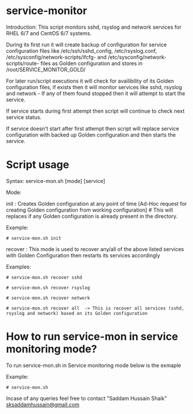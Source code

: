 # service-monitor
Introduction:
This script monitors sshd, rsyslog and network services for RHEL 6/7 and CentOS 6/7 systems.

During its first run it will create backup of configuration for service configuration files like /etc/ssh/sshd_config, /etc/rsyslog.conf, /etc/sysconfig/network-scripts/ifcfg-<network interface> and /etc/sysconfig/network-scripts/route-<network interface> files as Golden configuration and stores in /root/SERVICE_MONITOR_GOLD/
  
For later run/script executions it will check for availibility of its Golden configuration files, if exists then it will monitor services like sshd, rsyslog and network - If any of them found stopped then it will attempt to start the service.

If service starts during first attempt then script will continue to check next service status.

If service doesn't start after first attempt then script will replace service configuration with backed up Golden configuration and then starts the service.

# Script usage
Syntax:
service-mon.sh [mode] [service]

Mode:

  init    : Creates Golden configuration at any point of time [Ad-Hoc request for creating Golden configuration from working configuration] # This will replaces if any Golden configuration is already present in the directory.

  Example:

    # service-mon.sh init

recover   : This mode is used to recover any/all of the above listed services with Golden Configuration then restarts its services accordingly

  Examples:

    # service-mon.sh recover sshd

    # service-mon.sh recover rsyslog

    # service-mon.sh recover network

    # service-mon.sh recover all  -> This is recover all services (sshd, rsyslog and network) based on its Golden configuration

# How to run service-mon in service monitoring mode?

To run service-mon.sh in Service monitoring mode below is the exmaple

  Example:
  
    # service-mon.sh
    
Incase of any queries feel free to contact "Saddam Hussain Shaik" <sksaddamhussain@gmail.com>
